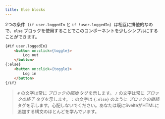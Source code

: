 ```yaml
---
title: Else blocks
---
```


2つの条件（`if user.loggedIn` と `if !user.loggedIn`）は相互に排他的なので、`else` ブロックを使用することでこのコンポーネントを少しシンプルにすることができます。

```html
{#if user.loggedIn}
	<button on:click={toggle}>
		Log out
	</button>
{:else}
	<button on:click={toggle}>
		Log in
	</button>
{/if}
```

> `#` の文字は常に *ブロックの開始* タグを示します。 `/` の文字は常に *ブロックの終了* タグを示します。  `:` の文字は `{:else}` のように *ブロックの継続* タグを示します。心配しないでください。あなたは既にSvelteがHTMLに追加する構文のほとんどを学んでいます。
